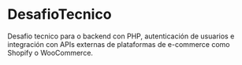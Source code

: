 # DesafioTecnico
Desafio tecnico para o backend con PHP, autenticación de usuarios e integración con APIs externas de plataformas de e-commerce como Shopify o WooCommerce.

